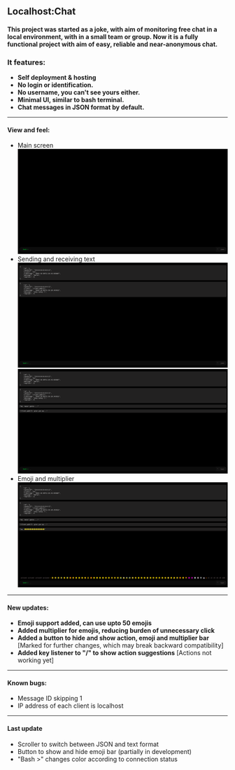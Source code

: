 ## Localhost:Chat

#### This project was started as a joke, with aim of monitoring free chat in a local environment, with in a small team or group. Now it is a fully functional project with aim of easy, reliable and near-anonymous chat. 


### It features:
* **Self deployment & hosting**
* **No login or identification.** 
* **No username, you can't see yours either.**
* **Minimal UI, similar to bash terminal.**
* **Chat messages in JSON format by default.**

----

#### View and feel:
* Main screen  
  <img src="readme-resources/main-screen.png">  
* Sending and receiving text    
  <img src="readme-resources/sent-received-json-format.png">  
  <img src="readme-resources/sent-received-text-format.png">
* Emoji and multiplier  
  <img src="readme-resources/emoji-bar-and-multiplier.png">  
  

----

#### New updates:
* **Emoji support added, can use upto 50 emojis**
* **Added multiplier for emojis, reducing burden of unnecessary click**
* **Added a button to hide and show action, emoji and multiplier bar** [Marked for further changes, which may break backward compatibility]
* **Added key listener to "/" to show action suggestions** [Actions not working yet]
---

#### Known bugs:
* Message ID skipping 1
* IP address of each client is localhost

----

#### Last update
* Scroller to switch between JSON and text format
* Button to show and hide emoji bar (partially in development)
* "Bash >" changes color according to connection status